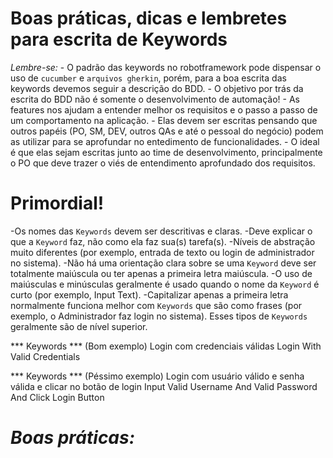 # Boas práticas, dicas e lembretes para escrita de Keywords

*Lembre-se:*
    - O padrão das keywords no robotframework pode dispensar o uso de `cucumber` e `arquivos gherkin`, porém, para a boa escrita das keywords devemos seguir a descrição do BDD.
    - O objetivo por trás da escrita do BDD não é somente o desenvolvimento de automação!
    - As features nos ajudam a entender melhor os requisitos e o passo a passo de um comportamento na aplicação.
    - Elas devem ser escritas pensando que outros papéis (PO, SM, DEV, outros QAs e até o pessoal do negócio) podem as utilizar para se aprofundar no entedimento de funcionalidades.
    - O ideal é que elas sejam escritas junto ao time de desenvolvimento, principalmente o PO que deve trazer o viés de entendimento aprofundado dos requisitos.

# Primordial!

-Os nomes das `Keywords` devem ser descritivas e claras.
-Deve explicar o que a `Keyword` faz, não como ela faz sua(s) tarefa(s).
-Níveis de abstração muito diferentes (por exemplo, entrada de texto ou login de administrador no sistema).
-Não há uma orientação clara sobre se uma `Keyword` deve ser totalmente maiúscula ou ter apenas a primeira letra maiúscula.
-O uso de maiúsculas e minúsculas geralmente é usado quando o nome da `Keyword` é curto (por exemplo, Input Text).
-Capitalizar apenas a primeira letra normalmente funciona melhor com `Keywords` que são como frases (por exemplo, o Administrador faz login no sistema). Esses tipos de `Keywords` geralmente são de nível superior.

*** Keywords *** (Bom exemplo)
Login com credenciais válidas 
Login With Valid Credentials

*** Keywords *** (Péssimo exemplo)
Login com usuário válido e senha válida e clicar no botão de login
Input Valid Username And Valid Password And Click Login Button

# *Boas práticas:*

